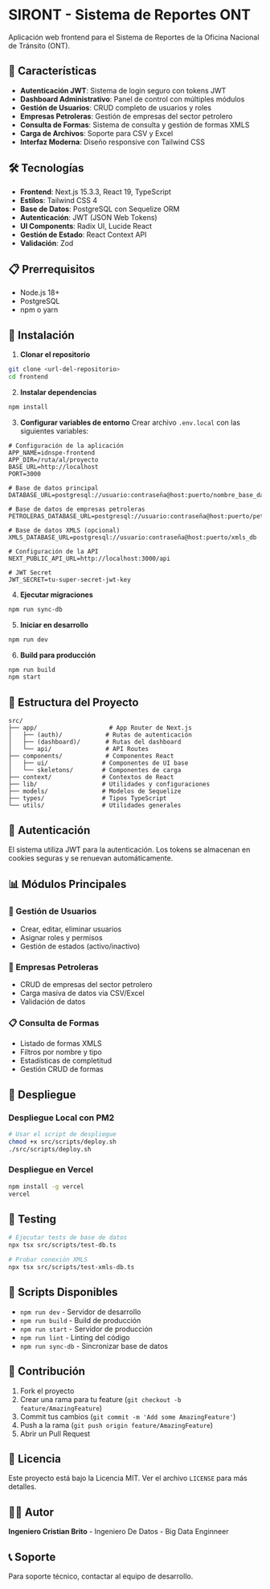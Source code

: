 # SIRONT - Sistema de Reportes ONT

Aplicación web frontend para el Sistema de Reportes de la Oficina Nacional de Tránsito (ONT).

## 🚀 Características

- **Autenticación JWT**: Sistema de login seguro con tokens JWT
- **Dashboard Administrativo**: Panel de control con múltiples módulos
- **Gestión de Usuarios**: CRUD completo de usuarios y roles
- **Empresas Petroleras**: Gestión de empresas del sector petrolero
- **Consulta de Formas**: Sistema de consulta y gestión de formas XMLS
- **Carga de Archivos**: Soporte para CSV y Excel
- **Interfaz Moderna**: Diseño responsive con Tailwind CSS

## 🛠️ Tecnologías

- **Frontend**: Next.js 15.3.3, React 19, TypeScript
- **Estilos**: Tailwind CSS 4
- **Base de Datos**: PostgreSQL con Sequelize ORM
- **Autenticación**: JWT (JSON Web Tokens)
- **UI Components**: Radix UI, Lucide React
- **Gestión de Estado**: React Context API
- **Validación**: Zod

## 📋 Prerrequisitos

- Node.js 18+ 
- PostgreSQL
- npm o yarn

## 🔧 Instalación

1. **Clonar el repositorio**
```bash
git clone <url-del-repositorio>
cd frontend
```

2. **Instalar dependencias**
```bash
npm install
```

3. **Configurar variables de entorno**
Crear archivo `.env.local` con las siguientes variables:
```env
# Configuración de la aplicación
APP_NAME=idnspe-frontend
APP_DIR=/ruta/al/proyecto
BASE_URL=http://localhost
PORT=3000

# Base de datos principal
DATABASE_URL=postgresql://usuario:contraseña@host:puerto/nombre_base_datos

# Base de datos de empresas petroleras
PETROLERAS_DATABASE_URL=postgresql://usuario:contraseña@host:puerto/petroleras_db

# Base de datos XMLS (opcional)
XMLS_DATABASE_URL=postgresql://usuario:contraseña@host:puerto/xmls_db

# Configuración de la API
NEXT_PUBLIC_API_URL=http://localhost:3000/api

# JWT Secret
JWT_SECRET=tu-super-secret-jwt-key
```

4. **Ejecutar migraciones**
```bash
npm run sync-db
```

5. **Iniciar en desarrollo**
```bash
npm run dev
```

6. **Build para producción**
```bash
npm run build
npm start
```

## 📁 Estructura del Proyecto

```
src/
├── app/                    # App Router de Next.js
│   ├── (auth)/            # Rutas de autenticación
│   ├── (dashboard)/       # Rutas del dashboard
│   └── api/               # API Routes
├── components/            # Componentes React
│   ├── ui/               # Componentes de UI base
│   └── skeletons/        # Componentes de carga
├── context/              # Contextos de React
├── lib/                  # Utilidades y configuraciones
├── models/               # Modelos de Sequelize
├── types/                # Tipos TypeScript
└── utils/                # Utilidades generales
```

## 🔐 Autenticación

El sistema utiliza JWT para la autenticación. Los tokens se almacenan en cookies seguras y se renuevan automáticamente.

## 📊 Módulos Principales

### 👥 Gestión de Usuarios
- Crear, editar, eliminar usuarios
- Asignar roles y permisos
- Gestión de estados (activo/inactivo)

### 🏢 Empresas Petroleras
- CRUD de empresas del sector petrolero
- Carga masiva de datos via CSV/Excel
- Validación de datos

### 📋 Consulta de Formas
- Listado de formas XMLS
- Filtros por nombre y tipo
- Estadísticas de completitud
- Gestión CRUD de formas

## 🚀 Despliegue

### Despliegue Local con PM2
```bash
# Usar el script de despliegue
chmod +x src/scripts/deploy.sh
./src/scripts/deploy.sh
```

### Despliegue en Vercel
```bash
npm install -g vercel
vercel
```

## 🧪 Testing

```bash
# Ejecutar tests de base de datos
npx tsx src/scripts/test-db.ts

# Probar conexión XMLS
npx tsx src/scripts/test-xmls-db.ts
```

## 📝 Scripts Disponibles

- `npm run dev` - Servidor de desarrollo
- `npm run build` - Build de producción
- `npm run start` - Servidor de producción
- `npm run lint` - Linting del código
- `npm run sync-db` - Sincronizar base de datos

## 🤝 Contribución

1. Fork el proyecto
2. Crear una rama para tu feature (`git checkout -b feature/AmazingFeature`)
3. Commit tus cambios (`git commit -m 'Add some AmazingFeature'`)
4. Push a la rama (`git push origin feature/AmazingFeature`)
5. Abrir un Pull Request

## 📄 Licencia

Este proyecto está bajo la Licencia MIT. Ver el archivo `LICENSE` para más detalles.

## 👨‍💻 Autor

**Ingeniero Cristian Brito** - Ingeniero De Datos - Big Data Enginneer

## 📞 Soporte

Para soporte técnico, contactar al equipo de desarrollo.



